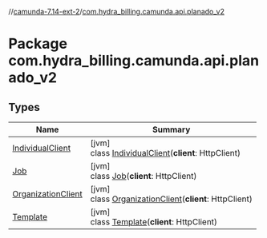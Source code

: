 //[camunda-7.14-ext-2](../../index.md)/[com.hydra_billing.camunda.api.planado_v2](index.md)

# Package com.hydra_billing.camunda.api.planado_v2

## Types

| Name | Summary |
|---|---|
| [IndividualClient](-individual-client/index.md) | [jvm]<br>class [IndividualClient](-individual-client/index.md)(**client**: HttpClient) |
| [Job](-job/index.md) | [jvm]<br>class [Job](-job/index.md)(**client**: HttpClient) |
| [OrganizationClient](-organization-client/index.md) | [jvm]<br>class [OrganizationClient](-organization-client/index.md)(**client**: HttpClient) |
| [Template](-template/index.md) | [jvm]<br>class [Template](-template/index.md)(**client**: HttpClient) |
